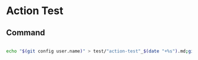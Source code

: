 # Action Test


## Command

```bash

echo "$(git config user.name)" > test/"action-test"_$(date "+%s").md;git add .;git commit -q -m "push test";git push -q origin master;echo "done. exit code: " $?;

```




